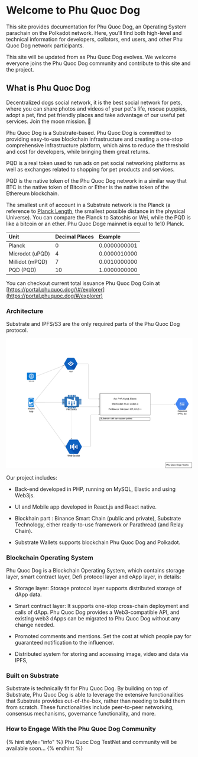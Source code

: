 # Welcome to Phu Quoc Dog

This site provides documentation for Phu Quoc Dog, an Operating System parachain on the Polkadot network. Here, you'll find both high-level and technical information for developers, collators, end users, and other Phu Quoc Dog network participants.

This site will be updated from as Phu Quoc Dog evolves. We welcome everyone joins the Phu Quoc Dog community and contribute to this site and the project.

## What is Phu Quoc Dog

Decentralized dogs social network, it is the best social network for pets, where you can share photos and videos of your pet's life, rescue puppies, adopt a pet, find pet friendly places and take advantage of our useful pet services. Join the moon mission. 🐶

Phu Quoc Dog is a Substrate-based. Phu Quoc Dog is committed to providing easy-to-use blockchain infrastructure and creating a one-stop comprehensive infrastructure platform, which aims to reduce the threshold and cost for developers, while bringing them great returns.

PQD is a real token used to run ads on pet social networking platforms as well as exchanges related to shopping for pet products and services.


PQD is the native token of the Phu Quoc Dog network in a similar way that BTC is the native token of Bitcoin or Ether is the native token of the Ethereum blockchain.

The smallest unit of account in a Substrate network is the Planck \(a reference to [Planck Length](https://en.wikipedia.org/wiki/Planck_length), the smallest possible distance in the physical Universe\). You can compare the Planck to Satoshis or Wei, while the PQD is like a bitcoin or an ether. Phu Quoc Doge mainnet is equal to 1e10 Planck.

| Unit | Decimal Places | Example |
| :--- | :--- | :--- |
| Planck | 0 | 0.0000000001 |
| Microdot \(uPQD\) | 4 | 0.0000010000 |
| Millidot \(mPQD\) | 7 | 0.0010000000 |
| PQD \(PQD\) | 10 | 1.0000000000 |

You can checkout current total issuance Phu Quoc Dog Coin at [https://portal.phuquoc.dog/\#/explorer](https://portal.phuquoc.dog/#/explorer)

### Architecture

Substrate and IPFS/S3 are the only required parts of the Phu Quoc Dog protocol.

![](.gitbook/assets/Architecture-PhuQuocDoge.png)

Our project includes:

* Back-end developed in PHP, running on MySQL, Elastic and using Web3js.

* UI and Mobile app developed in React.js and React native.

* Blockhain part : Binance Smart Chain \(public and private\), Substrate Technology, either ready-to-use framework or Parathread \(and Relay Chain\).

* Substrate Wallets supports blockchain Phu Quoc Dog and Polkadot.

### Blockchain Operating System

Phu Quoc Dog is a Blockchain Operating System, which contains storage layer, smart contract layer, Defi protocol layer and eApp layer, in details:

* Storage layer: Storage protocol layer supports distributed storage of dApp data.

* Smart contract layer: It supports one-stop cross-chain deployment and calls of dApp. Phu Quoc Dog provides a Web3-compatible API,  and existing web3 dApps can be migrated to Phu Quoc Dog without any change needed.

* Promoted comments and mentions. Set the cost at which people pay for guaranteed notification to the influencer.

* Distributed system for storing and accessing image, video and data via IPFS,


### Built on Substrate

Substrate is technically fit for Phu Quoc Dog. By building on top of Substrate, Phu Quoc Dog is able to leverage the extensive functionalities that Substrate provides out-of-the-box, rather than needing to build them from scratch. These functionalities include peer-to-peer networking, consensus mechanisms, governance functionality, and more.



### How to Engage With the Phu Quoc Dog Community

{% hint style="info" %}
Phu Quoc Dog TestNet and community will be available soon...
{% endhint %}

